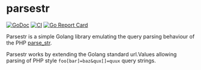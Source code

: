 # parsestr

[![GoDoc](https://godoc.org/github.com/donatj/parsestr?status.svg)](https://godoc.org/github.com/donatj/parsestr)
[![CI](https://github.com/donatj/parsestr/actions/workflows/ci.yml/badge.svg)](https://github.com/donatj/parsestr/actions/workflows/ci.yml)
[![Go Report Card](https://goreportcard.com/badge/github.com/donatj/parsestr)](https://goreportcard.com/report/github.com/donatj/parsestr)

Parsestr is a simple Golang library emulating the query parsing behaviour of the PHP [parse_str](http://php.net/manual/en/function.parse-str.php).

Parsestr works by extending the Golang standard url.Values allowing parsing of PHP style `foo[bar]=baz&qux[]=quux` query strings.
